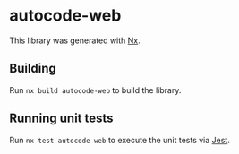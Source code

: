 # autocode-web

This library was generated with [Nx](https://nx.dev).

## Building

Run `nx build autocode-web` to build the library.

## Running unit tests

Run `nx test autocode-web` to execute the unit tests via [Jest](https://jestjs.io).
